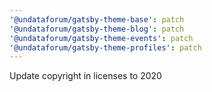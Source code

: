 ```yaml
---
'@undataforum/gatsby-theme-base': patch
'@undataforum/gatsby-theme-blog': patch
'@undataforum/gatsby-theme-events': patch
'@undataforum/gatsby-theme-profiles': patch
---
```


Update copyright in licenses to 2020
